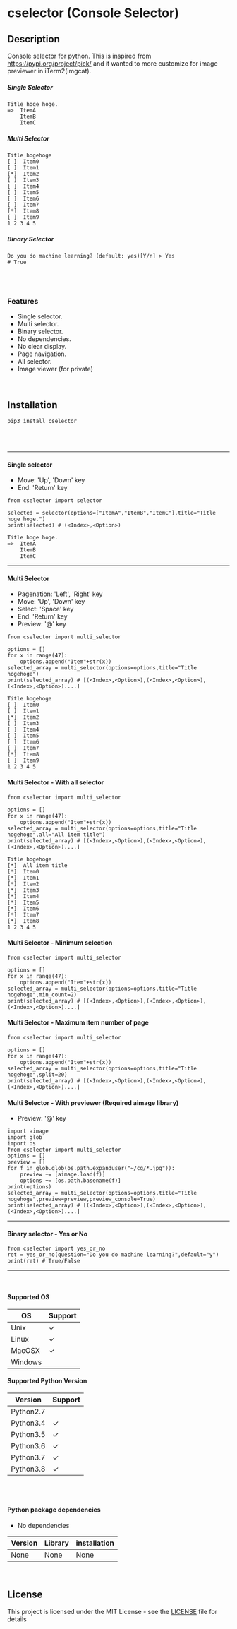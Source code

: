 # cselector (Console Selector)

## Description

Console selector for python.
This is inspired from https://pypi.org/project/pick/ and it wanted to more customize for image previewer in iTerm2(imgcat).


##### Single Selector
```
Title hoge hoge.
=>  ItemA
    ItemB
    ItemC
```

##### Multi Selector
```
Title hogehoge
[ ]  Item0
[ ]  Item1
[*]  Item2
[ ]  Item3
[ ]  Item4
[ ]  Item5
[ ]  Item6
[ ]  Item7
[*]  Item8
[ ]  Item9
1 2 3 4 5
```

##### Binary Selector
```
Do you do machine learning? (default: yes)[Y/n] > Yes
# True
```

<br>
<br>

### Features

- Single selector.
- Multi selector.
- Binary selector.
- No dependencies.
- No clear display.
- Page navigation.
- All selector.
- Image viewer (for private)



<br>


## Installation
```
pip3 install cselector
```

<br>
<br>

------


#### Single selector

- Move: 'Up', 'Down' key
- End: 'Return' key

```
from cselector import selector

selected = selector(options=["ItemA","ItemB","ItemC"],title="Title hoge hoge.")
print(selected) # (<Index>,<Option>)
```
```
Title hoge hoge.
=>  ItemA
    ItemB
    ItemC
```
------


####  Multi Selector

- Pagenation: 'Left', 'Right' key
- Move: 'Up', 'Down' key
- Select: 'Space' key
- End: 'Return' key
- Preview: '@' key


```
from cselector import multi_selector

options = []
for x in range(47):
    options.append("Item"+str(x))
selected_array = multi_selector(options=options,title="Title hogehoge")
print(selected_array) # [(<Index>,<Option>),(<Index>,<Option>),(<Index>,<Option>)....]
```
```
Title hogehoge
[ ]  Item0
[ ]  Item1
[*]  Item2
[ ]  Item3
[ ]  Item4
[ ]  Item5
[ ]  Item6
[ ]  Item7
[*]  Item8
[ ]  Item9
1 2 3 4 5
```


####  Multi Selector - With all selector
```
from cselector import multi_selector

options = []
for x in range(47):
    options.append("Item"+str(x))
selected_array = multi_selector(options=options,title="Title hogehoge",all="All item title")
print(selected_array) # [(<Index>,<Option>),(<Index>,<Option>),(<Index>,<Option>)....]
```
```
Title hogehoge
[*]  All item title
[*]  Item0
[*]  Item1
[*]  Item2
[*]  Item3
[*]  Item4
[*]  Item5
[*]  Item6
[*]  Item7
[*]  Item8
1 2 3 4 5
```


####  Multi Selector - Minimum selection
```
from cselector import multi_selector

options = []
for x in range(47):
    options.append("Item"+str(x))
selected_array = multi_selector(options=options,title="Title hogehoge",min_count=2)
print(selected_array) # [(<Index>,<Option>),(<Index>,<Option>),(<Index>,<Option>)....]
```


####  Multi Selector - Maximum item number of page


```
from cselector import multi_selector

options = []
for x in range(47):
    options.append("Item"+str(x))
selected_array = multi_selector(options=options,title="Title hogehoge",split=20)
print(selected_array) # [(<Index>,<Option>),(<Index>,<Option>),(<Index>,<Option>)....]
```

#### Multi Selector - With previewer (Required aimage library)

- Preview: '@' key


```
import aimage
import glob
import os
from cselector import multi_selector
options = []
preview = []
for f in glob.glob(os.path.expanduser("~/cg/*.jpg")):
    preview += [aimage.load(f)]
    options += [os.path.basename(f)]
print(options)
selected_array = multi_selector(options=options,title="Title hogehoge",preview=preview,preview_console=True)
print(selected_array) # [(<Index>,<Option>),(<Index>,<Option>),(<Index>,<Option>)....]
```


------


####  Binary selector - Yes or No
```
from cselector import yes_or_no
ret = yes_or_no(question="Do you do machine learning?",default="y")
print(ret) # True/False
```



------

<br>


#### Supported OS

|  OS  | Support  |
| ---- | ---- |
|  Unix  | ✓  |
|  Linux  | ✓  |
|  MacOSX  | ✓  |
|  Windows  |   |

#### Supported Python Version

|  Version  | Support  |
| ---- | ---- |
|  Python2.7  |   |
|  Python3.4  | ✓ |
|  Python3.5  | ✓ |
|  Python3.6  | ✓ |
|  Python3.7  | ✓ |
|  Python3.8  | ✓ |


<br>
<br>

#### Python package dependencies

- No dependencies

|  Version  |  Library  | installation  |
| ---- | ---- | ---- |
| None |  None  | None  |


<br>


## License

This project is licensed under the MIT License - see the [LICENSE](LICENSE) file for details

